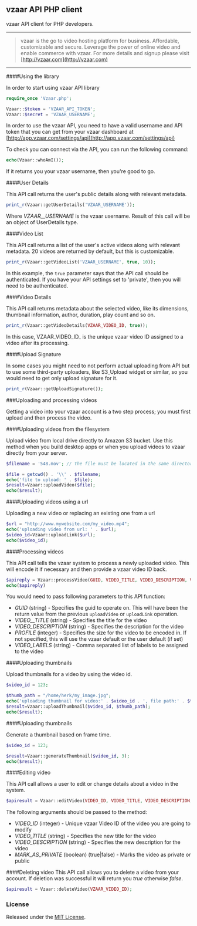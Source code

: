 vzaar API PHP client
---
vzaar API client for PHP developers.

---

>vzaar is the go to video hosting platform for business. Affordable, customizable and secure. Leverage the power of online video and enable commerce with vzaar. For more details and signup please visit [http://vzaar.com](http://vzaar.com)

----

####Using the library

In order to start using vzaar API library

```php
require_once 'Vzaar.php';

Vzaar::$token = 'VZAAR_API_TOKEN';
Vzaar::$secret = 'VZAAR_USERNAME';
```

In order to use the vzaar API, you need to have a valid username and API token that you can get from your vzaar dashboard at [http://app.vzaar.com/settings/api](http://app.vzaar.com/settings/api)

To check you can connect via the API, you can run the following command:

```php
echo(Vzaar::whoAmI());
```

If it returns you your vzaar username, then you're good to go.

####User Details

This API call returns the user's public details along with relevant metadata.

```php
print_r(Vzaar::getUserDetails('VZAAR_USERNAME'));
```

Where _VZAAR__USERNAME_ is the vzaar username. Result of this call will be an object of UserDetails type.


####Video List

This API call returns a list of the user's active videos along with relevant metadata. 20 videos are returned by default, but this is customizable.

```php
print_r(Vzaar::getVideoList('VZAAR_USERNAME', true, 10));
```

In this example, the `true` parameter says that the API call should be authenticated. If you have your API settings set to 'private', then you will need to be authenticated.

####Video Details

This API call returns metadata about the selected video, like its dimensions, thumbnail information, author, duration, play count and so on.

```php
print_r(Vzaar::getVideoDetails(VZAAR_VIDEO_ID, true));
```

In this case, VZAAR_VIDEO_ID_ is the unique vzaar video ID assigned to a video after its processing.

####Upload Signature

In some cases you might need to not perform actual uploading from API but to use some third-party uploaders, like S3_Upload widget or similar, so you would need to get only upload signature for it.

```php
print_r(Vzaar::getUploadSignature());
```

###Uploading and processing videos

Getting a video into your vzaar account is a two step process; you must first upload and then process the video.

####Uploading videos from the filesystem

Upload video from local drive directly to Amazon S3 bucket. Use this method when you build desktop apps or when you upload videos to vzaar directly from your server.

```php
$filename = '548.mov'; // the file must be located in the same directory as the script. If not use full disk path.

$file = getcwd() . '\\' . $filename;
echo('file to upload: ' . $file);
$result=Vzaar::uploadVideo($file);
echo($result);
```

####Uploading videos using a url

Uploading a new video or replacing an existing one from a url

```php
$url = "http://www.mywebsite.com/my_video.mp4";
echo('uploading video from url: ' . $url);
$video_id=Vzaar::uploadLink($url);
echo($video_id);
```

####Processing videos

This API call tells the vzaar system to process a newly uploaded video. This will encode it if necessary and then provide a vzaar video ID back.

```php
$apireply = Vzaar::processVideo(GUID, VIDEO_TITLE, VIDEO_DESCRIPTION, VIDEO_LABELS, Profile::Original);
echo($apireply)
```

You would need to pass following parameters to this API function:

* _GUID_ (string) - Specifies the guid to operate on. This will have been the return value from the previous `uploadVideo` or `uploadLink` operation.
* _VIDEO__TITLE_ (string) - Specifies the title for the video
* _VIDEO_DESCRIPTION_ (string) - Specifies the description for the video
* _PROFILE_ (integer) - Specifies the size for the video to be encoded in. If not specified, this will use the vzaar default or the user default (if set)
* _VIDEO_LABELS_ (string) - Comma separated list of labels to be assigned to the video


####Uploading thumbnails

Upload thumbnails for a video by using the video id.

```php
$video_id = 123;

$thumb_path = "/home/herk/my_image.jpg";
echo('uploading thumbnail for video:' . $video_id . ', file path:' . $thumb_path);
$result=Vzaar::uploadThumbnail($video_id, $thumb_path);
echo($result);
```

####Uploading thumbnails

Generate a thumbnail based on frame time.

```php
$video_id = 123;

$result=Vzaar::generateThumbnail($video_id, 3);
echo($result);
```


####Editing video

This API call allows a user to edit or change details about a video in the system.

```php
$apiresult = Vzaar::editVideo(VIDEO_ID, VIDEO_TITLE, VIDEO_DESCRIPTION, MARK_AS_PRIVATE);
```

The following arguments should be passed to the method:

* _VIDEO_ID_ (integer) - Unique vzaar Video ID of the video you are going to modify
* _VIDEO_TITLE_ (string) - Specifies the new title for the video
* _VIDEO_DESCRIPTION_ (string) - Specifies the new description for the video
* _MARK_AS_PRIVATE_ (boolean) (true|false) - Marks the video as private or public


####Deleting video
This API call allows you to delete a video from your account. If deletion was successful it will return you _true_ otherwise _false_.

```php
$apiresult = Vzaar::deleteVideo(VZAAR_VIDEO_ID);
```


### License

Released under the [MIT License](http://www.opensource.org/licenses/MIT).
